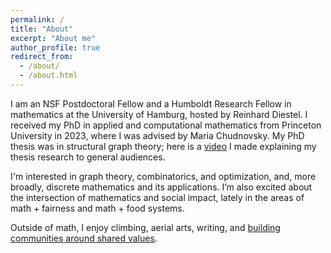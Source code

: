 ```yaml
---
permalink: /
title: "About"
excerpt: "About me"
author_profile: true
redirect_from:
  - /about/
  - /about.html
---
```

I am an NSF Postdoctoral Fellow and a Humboldt Research Fellow in mathematics at the University of Hamburg, hosted by Reinhard Diestel. I received my PhD in applied and computational mathematics from Princeton University in 2023, where I was advised by Maria Chudnovsky. My PhD thesis was in structural graph theory; here is a [video](https://mediacentral.princeton.edu/media/Explaining%20treewidth%20through%20the%20Traveling%20Salesman%20Problem%2C%20Tara%20Abrishami%2C%20GS%20%20(2278472)/1_54cmvif1/297780972) I made explaining my thesis research to general audiences. 

I'm interested in graph theory, combinatorics, and optimization, and, more broadly, discrete mathematics and its applications. I’m also excited about the intersection of mathematics and social impact, lately in the areas of math + fairness and math + food systems. 

Outside of math, I enjoy climbing, aerial arts, writing, and [building communities around shared values](https://twod.princeton.edu/).

